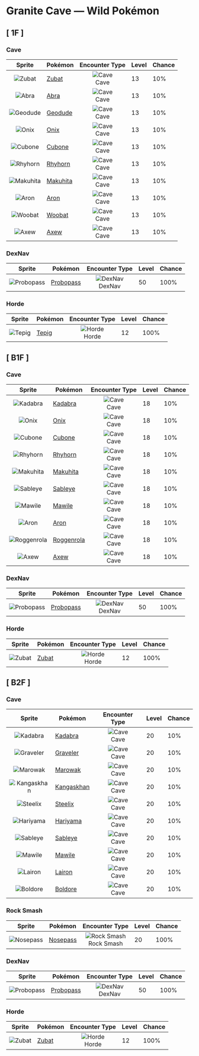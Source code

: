 # Granite Cave — Wild Pokémon

## [ 1F ]

### Cave

| Sprite | Pokémon | Encounter Type | Level | Chance |
|:------:|---------|:--------------:|-------|--------|
| ![Zubat](../../assets/sprites/zubat/front.gif "Zubat: Zubat avoids sunlight because exposure causes it to become unhealthy. During the daytime, it stays in caves or under the eaves of old houses, sleeping while hanging upside down.") | [Zubat](../../pokemon/zubat.md/) | ![Cave](../../assets/encounter_types/cave.png "Cave")<br>Cave | 13 | 10% |
| ![Abra](../../assets/sprites/abra/front.gif "Abra: Abra needs to sleep for eighteen hours a day. If it doesn’t, this Pokémon loses its ability to use telekinetic powers. If it is attacked, Abra escapes using Teleport while it is still sleeping.") | [Abra](../../pokemon/abra.md/) | ![Cave](../../assets/encounter_types/cave.png "Cave")<br>Cave | 13 | 10% |
| ![Geodude](../../assets/sprites/geodude/front.gif "Geodude: When Geodude sleeps deeply, it buries itself halfway into the ground. It will not awaken even if hikers step on it unwittingly. In the morning, this Pokémon rolls downhill in search of food.") | [Geodude](../../pokemon/geodude.md/) | ![Cave](../../assets/encounter_types/cave.png "Cave")<br>Cave | 13 | 10% |
| ![Onix](../../assets/sprites/onix/front.gif "Onix: Onix has a magnet in its brain. It acts as a compass so that this Pokémon does not lose direction while it is tunneling. As it grows older, its body becomes increasingly rounder and smoother.") | [Onix](../../pokemon/onix.md/) | ![Cave](../../assets/encounter_types/cave.png "Cave")<br>Cave | 13 | 10% |
| ![Cubone](../../assets/sprites/cubone/front.gif "Cubone: Cubone pines for the mother it will never see again. Seeing a likeness of its mother in the full moon, it cries. The stains on the skull the Pokémon wears are made by the tears it sheds.") | [Cubone](../../pokemon/cubone.md/) | ![Cave](../../assets/encounter_types/cave.png "Cave")<br>Cave | 13 | 10% |
| ![Rhyhorn](../../assets/sprites/rhyhorn/front.gif "Rhyhorn: Rhyhorn’s brain is very small. It is so dense, while on a run it forgets why it started running in the first place. It apparently remembers sometimes if it demolishes something.") | [Rhyhorn](../../pokemon/rhyhorn.md/) | ![Cave](../../assets/encounter_types/cave.png "Cave")<br>Cave | 13 | 10% |
| ![Makuhita](../../assets/sprites/makuhita/front.gif "Makuhita: Makuhita has a tireless spirit—it will never give up hope. It eats a lot of food, gets plenty of sleep, and it trains very rigorously. By living that way, this Pokémon packs its body with energy.") | [Makuhita](../../pokemon/makuhita.md/) | ![Cave](../../assets/encounter_types/cave.png "Cave")<br>Cave | 13 | 10% |
| ![Aron](../../assets/sprites/aron/front.gif "Aron: Aron has a body of steel. With one all-out charge, this Pokémon can demolish even a heavy dump truck. The destroyed dump truck then becomes a handy meal for the Pokémon.") | [Aron](../../pokemon/aron.md/) | ![Cave](../../assets/encounter_types/cave.png "Cave")<br>Cave | 13 | 10% |
| ![Woobat](../../assets/sprites/woobat/front.gif "Woobat: The heart-shaped mark left on a body after a Woobat has been attached to it is said to bring good fortune.") | [Woobat](../../pokemon/woobat.md/) | ![Cave](../../assets/encounter_types/cave.png "Cave")<br>Cave | 13 | 10% |
| ![Axew](../../assets/sprites/axew/front.gif "Axew: They mark their territory by leaving gashes in trees with their tusks. If a tusk breaks, a new one grows in quickly.") | [Axew](../../pokemon/axew.md/) | ![Cave](../../assets/encounter_types/cave.png "Cave")<br>Cave | 13 | 10% |

### DexNav

| Sprite | Pokémon | Encounter Type | Level | Chance |
|:------:|---------|:--------------:|-------|--------|
| ![Probopass](../../assets/sprites/probopass/front.gif "Probopass: It freely controls three small units called Mini-Noses using magnetic force.") | [Probopass](../../pokemon/probopass.md/) | ![DexNav](../../assets/encounter_types/dexnav.png "DexNav")<br>DexNav | 50 | 100% |

### Horde

| Sprite | Pokémon | Encounter Type | Level | Chance |
|:------:|---------|:--------------:|-------|--------|
| ![Tepig](../../assets/sprites/tepig/front.gif "Tepig: It loves to eat roasted berries, but sometimes it gets too excited and burns them to a crisp.") | [Tepig](../../pokemon/tepig.md/) | ![Horde](../../assets/encounter_types/horde.png "Horde")<br>Horde | 12 | 100% |

## [ B1F ]

### Cave

| Sprite | Pokémon | Encounter Type | Level | Chance |
|:------:|---------|:--------------:|-------|--------|
| ![Kadabra](../../assets/sprites/kadabra/front.gif "Kadabra: Kadabra holds a silver spoon in its hand. The spoon is used to amplify the alpha waves in its brain. Without the spoon, the Pokémon is said to be limited to half the usual amount of its telekinetic powers.") | [Kadabra](../../pokemon/kadabra.md/) | ![Cave](../../assets/encounter_types/cave.png "Cave")<br>Cave | 18 | 10% |
| ![Onix](../../assets/sprites/onix/front.gif "Onix: Onix has a magnet in its brain. It acts as a compass so that this Pokémon does not lose direction while it is tunneling. As it grows older, its body becomes increasingly rounder and smoother.") | [Onix](../../pokemon/onix.md/) | ![Cave](../../assets/encounter_types/cave.png "Cave")<br>Cave | 18 | 10% |
| ![Cubone](../../assets/sprites/cubone/front.gif "Cubone: Cubone pines for the mother it will never see again. Seeing a likeness of its mother in the full moon, it cries. The stains on the skull the Pokémon wears are made by the tears it sheds.") | [Cubone](../../pokemon/cubone.md/) | ![Cave](../../assets/encounter_types/cave.png "Cave")<br>Cave | 18 | 10% |
| ![Rhyhorn](../../assets/sprites/rhyhorn/front.gif "Rhyhorn: Rhyhorn’s brain is very small. It is so dense, while on a run it forgets why it started running in the first place. It apparently remembers sometimes if it demolishes something.") | [Rhyhorn](../../pokemon/rhyhorn.md/) | ![Cave](../../assets/encounter_types/cave.png "Cave")<br>Cave | 18 | 10% |
| ![Makuhita](../../assets/sprites/makuhita/front.gif "Makuhita: Makuhita has a tireless spirit—it will never give up hope. It eats a lot of food, gets plenty of sleep, and it trains very rigorously. By living that way, this Pokémon packs its body with energy.") | [Makuhita](../../pokemon/makuhita.md/) | ![Cave](../../assets/encounter_types/cave.png "Cave")<br>Cave | 18 | 10% |
| ![Sableye](../../assets/sprites/sableye/front.gif "Sableye: Sableye digs the ground with sharpened claws to find rocks that it eats. Substances in the eaten rocks crystallize and rise up to the Pokémon’s body surface.") | [Sableye](../../pokemon/sableye.md/) | ![Cave](../../assets/encounter_types/cave.png "Cave")<br>Cave | 18 | 10% |
| ![Mawile](../../assets/sprites/mawile/front.gif "Mawile: Don’t be taken in by this Pokémon’s cute face—it’s very dangerous. Mawile fools the foe into letting down its guard, then chomps down with its massive jaws. The steel jaws are really horns that have been transformed.") | [Mawile](../../pokemon/mawile.md/) | ![Cave](../../assets/encounter_types/cave.png "Cave")<br>Cave | 18 | 10% |
| ![Aron](../../assets/sprites/aron/front.gif "Aron: Aron has a body of steel. With one all-out charge, this Pokémon can demolish even a heavy dump truck. The destroyed dump truck then becomes a handy meal for the Pokémon.") | [Aron](../../pokemon/aron.md/) | ![Cave](../../assets/encounter_types/cave.png "Cave")<br>Cave | 18 | 10% |
| ![Roggenrola](../../assets/sprites/roggenrola/front.gif "Roggenrola: They were discovered a hundred years ago in an earthquake fissure. Inside each one is an energy core.") | [Roggenrola](../../pokemon/roggenrola.md/) | ![Cave](../../assets/encounter_types/cave.png "Cave")<br>Cave | 18 | 10% |
| ![Axew](../../assets/sprites/axew/front.gif "Axew: They mark their territory by leaving gashes in trees with their tusks. If a tusk breaks, a new one grows in quickly.") | [Axew](../../pokemon/axew.md/) | ![Cave](../../assets/encounter_types/cave.png "Cave")<br>Cave | 18 | 10% |

### DexNav

| Sprite | Pokémon | Encounter Type | Level | Chance |
|:------:|---------|:--------------:|-------|--------|
| ![Probopass](../../assets/sprites/probopass/front.gif "Probopass: It freely controls three small units called Mini-Noses using magnetic force.") | [Probopass](../../pokemon/probopass.md/) | ![DexNav](../../assets/encounter_types/dexnav.png "DexNav")<br>DexNav | 50 | 100% |

### Horde

| Sprite | Pokémon | Encounter Type | Level | Chance |
|:------:|---------|:--------------:|-------|--------|
| ![Zubat](../../assets/sprites/zubat/front.gif "Zubat: Zubat avoids sunlight because exposure causes it to become unhealthy. During the daytime, it stays in caves or under the eaves of old houses, sleeping while hanging upside down.") | [Zubat](../../pokemon/zubat.md/) | ![Horde](../../assets/encounter_types/horde.png "Horde")<br>Horde | 12 | 100% |

## [ B2F ]

### Cave

| Sprite | Pokémon | Encounter Type | Level | Chance |
|:------:|---------|:--------------:|-------|--------|
| ![Kadabra](../../assets/sprites/kadabra/front.gif "Kadabra: Kadabra holds a silver spoon in its hand. The spoon is used to amplify the alpha waves in its brain. Without the spoon, the Pokémon is said to be limited to half the usual amount of its telekinetic powers.") | [Kadabra](../../pokemon/kadabra.md/) | ![Cave](../../assets/encounter_types/cave.png "Cave")<br>Cave | 20 | 10% |
| ![Graveler](../../assets/sprites/graveler/front.gif "Graveler: Rocks are Graveler’s favorite food. This Pokémon will climb a mountain from the base to the summit, crunchingly feasting on rocks all the while. Upon reaching the peak, it rolls back down to the bottom.") | [Graveler](../../pokemon/graveler.md/) | ![Cave](../../assets/encounter_types/cave.png "Cave")<br>Cave | 20 | 10% |
| ![Marowak](../../assets/sprites/marowak/front.gif "Marowak: Marowak is the evolved form of a Cubone that has overcome its sadness at the loss of its mother and grown tough. This Pokémon’s tempered and hardened spirit is not easily broken.") | [Marowak](../../pokemon/marowak.md/) | ![Cave](../../assets/encounter_types/cave.png "Cave")<br>Cave | 20 | 10% |
| ![Kangaskhan](../../assets/sprites/kangaskhan/front.gif "Kangaskhan: If you come across a young Kangaskhan playing by itself, you must never disturb it or attempt to catch it. The baby Pokémon’s parent is sure to be in the area, and it will become violently enraged at you.") | [Kangaskhan](../../pokemon/kangaskhan.md/) | ![Cave](../../assets/encounter_types/cave.png "Cave")<br>Cave | 20 | 10% |
| ![Steelix](../../assets/sprites/steelix/front.gif "Steelix: Steelix lives even further underground than Onix. This Pokémon is known to dig toward the earth’s core. There are records of this Pokémon reaching a depth of over six-tenths of a mile underground.") | [Steelix](../../pokemon/steelix.md/) | ![Cave](../../assets/encounter_types/cave.png "Cave")<br>Cave | 20 | 10% |
| ![Hariyama](../../assets/sprites/hariyama/front.gif "Hariyama: Hariyama’s thick body may appear fat, but it is actually a hunk of solid muscle. If this Pokémon bears down and tightens all its muscles, its body becomes as hard as a rock.") | [Hariyama](../../pokemon/hariyama.md/) | ![Cave](../../assets/encounter_types/cave.png "Cave")<br>Cave | 20 | 10% |
| ![Sableye](../../assets/sprites/sableye/front.gif "Sableye: Sableye digs the ground with sharpened claws to find rocks that it eats. Substances in the eaten rocks crystallize and rise up to the Pokémon’s body surface.") | [Sableye](../../pokemon/sableye.md/) | ![Cave](../../assets/encounter_types/cave.png "Cave")<br>Cave | 20 | 10% |
| ![Mawile](../../assets/sprites/mawile/front.gif "Mawile: Don’t be taken in by this Pokémon’s cute face—it’s very dangerous. Mawile fools the foe into letting down its guard, then chomps down with its massive jaws. The steel jaws are really horns that have been transformed.") | [Mawile](../../pokemon/mawile.md/) | ![Cave](../../assets/encounter_types/cave.png "Cave")<br>Cave | 20 | 10% |
| ![Lairon](../../assets/sprites/lairon/front.gif "Lairon: Lairon feeds on iron contained in rocks and water. It makes its nest on mountains where iron ore is buried. As a result, the Pokémon often clashes with humans mining the iron ore.") | [Lairon](../../pokemon/lairon.md/) | ![Cave](../../assets/encounter_types/cave.png "Cave")<br>Cave | 20 | 10% |
| ![Boldore](../../assets/sprites/boldore/front.gif "Boldore: When it is healthy, its core sticks out. Always facing the same way, it swiftly moves front to back and left to right.") | [Boldore](../../pokemon/boldore.md/) | ![Cave](../../assets/encounter_types/cave.png "Cave")<br>Cave | 20 | 10% |

### Rock Smash

| Sprite | Pokémon | Encounter Type | Level | Chance |
|:------:|---------|:--------------:|-------|--------|
| ![Nosepass](../../assets/sprites/nosepass/front.gif "Nosepass: Nosepass had been said to be completely unmoving, with its magnetic nose pointed due north. However, close observation has revealed that the Pokémon actually moves by a little over 3/8 of an inch every year.") | [Nosepass](../../pokemon/nosepass.md/) | ![Rock Smash](../../assets/encounter_types/rock_smash.png "Rock Smash")<br>Rock Smash | 20 | 100% |

### DexNav

| Sprite | Pokémon | Encounter Type | Level | Chance |
|:------:|---------|:--------------:|-------|--------|
| ![Probopass](../../assets/sprites/probopass/front.gif "Probopass: It freely controls three small units called Mini-Noses using magnetic force.") | [Probopass](../../pokemon/probopass.md/) | ![DexNav](../../assets/encounter_types/dexnav.png "DexNav")<br>DexNav | 50 | 100% |

### Horde

| Sprite | Pokémon | Encounter Type | Level | Chance |
|:------:|---------|:--------------:|-------|--------|
| ![Zubat](../../assets/sprites/zubat/front.gif "Zubat: Zubat avoids sunlight because exposure causes it to become unhealthy. During the daytime, it stays in caves or under the eaves of old houses, sleeping while hanging upside down.") | [Zubat](../../pokemon/zubat.md/) | ![Horde](../../assets/encounter_types/horde.png "Horde")<br>Horde | 12 | 100% |

